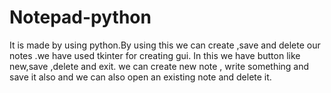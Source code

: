 # Notepad-python
It is made by using python.By using this we can create ,save  and delete our notes .we have used tkinter for creating gui. In  this we have button like new,save ,delete and exit. we can create new note , write something and save it also  and we can also open an existing note and delete it.
